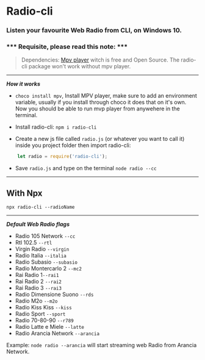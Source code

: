 # Radio-cli
### Listen your favourite Web Radio from CLI, on Windows 10.

### *** Requisite, please read this note: ***
> Dependencies: [Mpv player](https://mpv.io/installation) witch is free and Open Source.
The radio-cli package won't work without mpv player.
---
***How it works***

- ```choco install mpv```,
 Install MPV player, make sure to add an environment variable, usually if you install through choco it does that on it's own. Now you should be able to run mvp player from anywehere in the terminal.

- Install radio-cli:  ```npm i radio-cli```

- Create a new js file called ```radio.js``` (or whatever you want to call it) inside you project folder then import radio-cli:
```js
    let radio = require('radio-cli');
```

- Save ```radio.js``` and type on the terminal ```node radio --cc```
---

## With Npx

```npx radio-cli --radioName```

---
***Default Web Radio flags***

- Radio 105 Network ```--cc```
- Rtl 102.5 ```--rtl```
- Virgin Radio ```--virgin```
- Radio Italia ```--italia```
- Radio Subasio ```--subasio```
- Radio Montercarlo 2 ```--mc2```
- Rai Radio 1```--rai1```
- Rai Radio 2 ```--rai2```
- Rai Radio 3 ```--rai3```
- Radio Dimensione Suono ```--rds```
- Radio M2o ```--m2o```
- Radio Kiss Kiss ```--kiss```
- Radio Sport ```--sport```
- Radio 70-80-90 ```--r789```
- Radio Latte e Miele ```--latte```
- Radio Arancia Network ```--arancia```

Example: ```node radio --arancia``` will start streaming web Radio from Arancia Network.